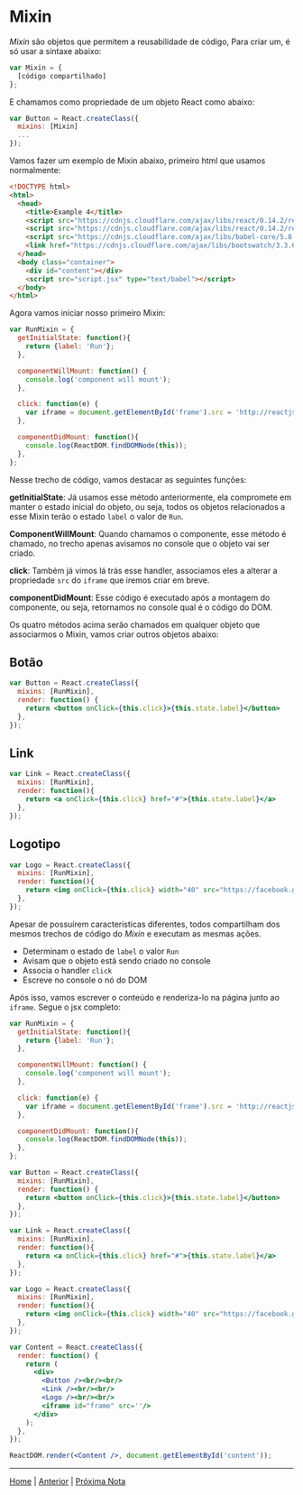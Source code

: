# Mixin

*Mixin* são objetos que permitem a reusabilidade de código, Para criar um, é só
usar a sintaxe abaixo:

```jsx
var Mixin = {
  [código compartilhado]
};
```

E chamamos como propriedade de um objeto React como abaixo:

```jsx
var Button = React.createClass({
  mixins: [Mixin]
  ...
});
```

Vamos fazer um exemplo de Mixin abaixo, primeiro html que usamos normalmente:

```html
<!DOCTYPE html>
<html>
  <head>
    <title>Example 4</title>
    <script src="https://cdnjs.cloudflare.com/ajax/libs/react/0.14.2/react.js"></script>
    <script src="https://cdnjs.cloudflare.com/ajax/libs/react/0.14.2/react-dom.js"></script>
    <script src="https://cdnjs.cloudflare.com/ajax/libs/babel-core/5.8.34/browser.js"></script>
    <link href="https://cdnjs.cloudflare.com/ajax/libs/bootswatch/3.3.6/flatly/bootstrap.min.css" rel="stylesheet" />
  </head>
  <body class="container">
    <div id="content"></div>
    <script src="script.jsx" type="text/babel"></script>
  </body>
</html>
```

Agora vamos iniciar nosso primeiro Mixin:

```jsx
var RunMixin = {
  getInitialState: function(){
    return {label: 'Run'};
  },

  componentWillMount: function() {
    console.log('component will mount');
  },

  click: function(e) {
    var iframe = document.getElementById('frame').src = 'http://reactjs.com';
  },

  componentDidMount: function(){
    console.log(ReactDOM.findDOMNode(this));
  },
};
```

Nesse trecho de código, vamos destacar as seguintes funções:

**getInitialState**: Já usamos esse método anteriormente, ela compromete em
manter o estado inicial do objeto, ou seja, todos os objetos relacionados a esse
Mixin terão o estado `label` o valor de `Run`.

**ComponentWillMount**: Quando chamamos o componente, esse método é chamado, no
trecho apenas avisamos no console que o objeto vai ser criado.

**click**: Também já vimos lá trás esse handler, associamos eles a alterar a
propriedade `src` do `iframe` que iremos criar em breve.

**componentDidMount**: Esse código é executado após a montagem do componente, ou
seja, retornamos no console qual é o código do DOM.

Os quatro métodos acima serão chamados em qualquer objeto que associarmos o
Mixin, vamos criar outros objetos abaixo:

## Botão

```jsx
var Button = React.createClass({
  mixins: [RunMixin],
  render: function() {
    return <button onClick={this.click}>{this.state.label}</button>
  },
});
```

## Link

```jsx
var Link = React.createClass({
  mixins: [RunMixin],
  render: function(){
    return <a onClick={this.click} href="#">{this.state.label}</a>
  },
});
```  

## Logotipo

```jsx
var Logo = React.createClass({
  mixins: [RunMixin],
  render: function(){
    return <img onClick={this.click} width="40" src="https://facebook.github.io/react/img/logo_og.png" href="#"/>
  },
});
```

Apesar de possuírem caracteristicas diferentes, todos compartilham dos mesmos
trechos de código do *Mixin* e executam as mesmas ações.

-   Determinam o estado de `label` o valor `Run`
-   Avisam que o objeto está sendo criado no console
-   Associa o handler `click`
-   Escreve no console o nó do DOM

Após isso, vamos escrever o conteúdo e renderiza-lo na página junto ao `iframe`.
Segue o jsx completo:

```jsx
var RunMixin = {
  getInitialState: function(){
    return {label: 'Run'};
  },

  componentWillMount: function() {
    console.log('component will mount');
  },

  click: function(e) {
    var iframe = document.getElementById('frame').src = 'http://reactjs.com';
  },

  componentDidMount: function(){
    console.log(ReactDOM.findDOMNode(this));
  },
};

var Button = React.createClass({
  mixins: [RunMixin],
  render: function() {
    return <button onClick={this.click}>{this.state.label}</button>
  },
});

var Link = React.createClass({
  mixins: [RunMixin],
  render: function(){
    return <a onClick={this.click} href="#">{this.state.label}</a>
  },
});

var Logo = React.createClass({
  mixins: [RunMixin],
  render: function(){
    return <img onClick={this.click} width="40" src="https://facebook.github.io/react/img/logo_og.png" href="#"/>
  },
});

var Content = React.createClass({
  render: function() {
    return (
      <div>
        <Button /><br/><br/>
        <Link /><br/><br/>
        <Logo /><br/><br/>
        <iframe id="frame" src=''/>
      </div>
    );
  },
});

ReactDOM.render(<Content />, document.getElementById('content'));
```

---

[Home](../README.md) | [Anterior](note_4_3.md) | [Próxima Nota](note_4_4.md)
